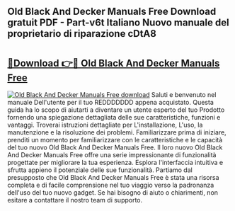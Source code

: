 ## Old Black And Decker Manuals Free Download gratuit PDF - Part-v6t Italiano Nuovo manuale del proprietario di riparazione cDtA8

# <h2><a href="http://dfcgi2.blite.top/?on=Old+Black+And+Decker+Manuals+Free">🔗Download 👉🔴 Old Black And Decker Manuals Free</a></h2>

[![Old Black And Decker Manuals Free download](https://i.imgur.com/lujVjoI.png)](http://dfcgi2.blite.top/?on=Old+Black+And+Decker+Manuals+Free)
Saluti e benvenuto nel manuale Dell'utente per il tuo REDDDDDDD appena acquistato. Questa guida ha lo scopo di aiutarti a diventare un utente esperto del tuo Prodotto fornendo una spiegazione dettagliata delle sue caratteristiche, funzioni e vantaggi. Troverai istruzioni dettagliate per L'installazione, L'uso, la manutenzione e la risoluzione dei problemi. Familiarizzare prima di iniziare, prenditi un momento per familiarizzare con le caratteristiche e le capacità del tuo nuovo Old Black And Decker Manuals Free. Il loro nuovo Old Black And Decker Manuals Free offre una serie impressionante di funzionalità progettate per migliorare la tua esperienza. Esplora l'interfaccia intuitiva e sfrutta appieno il potenziale delle sue funzionalità. Partiamo dal presupposto che Old Black And Decker Manuals Free è stata una risorsa completa e di facile comprensione nel tuo viaggio verso la padronanza dell'uso del tuo nuovo gadget. Se hai bisogno di aiuto o chiarimenti, non esitare a contattare il nostro team di supporto.
